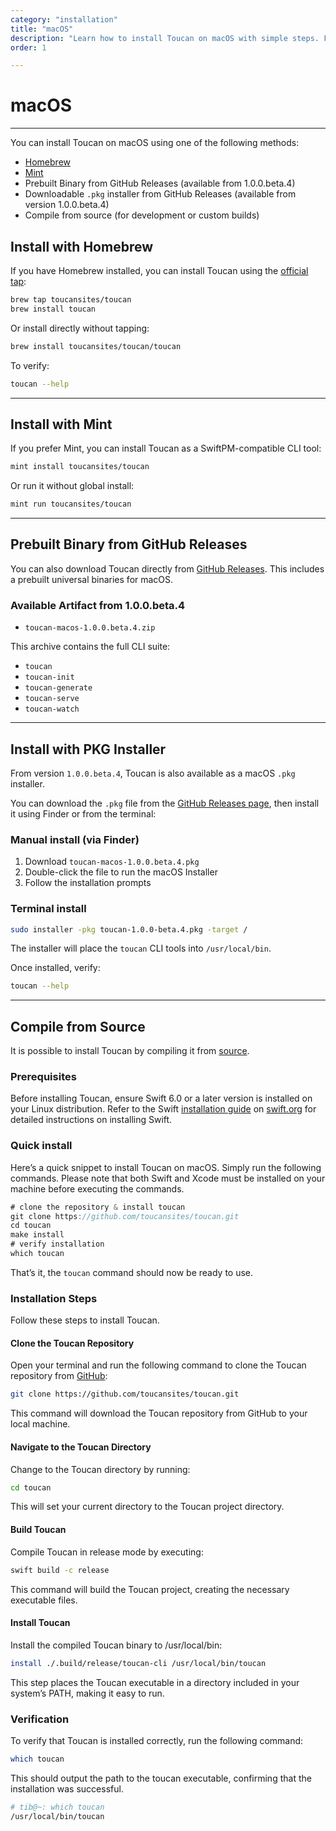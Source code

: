 ```yaml
---
category: "installation"
title: "macOS"
description: "Learn how to install Toucan on macOS with simple steps. Follow this guide to set up and start using Toucan easily"
order: 1

---
```


# macOS
---

You can install Toucan on macOS using one of the following methods:

- [Homebrew](https://brew.sh/)
- [Mint](https://github.com/yonaskolb/Mint)
- Prebuilt Binary from GitHub Releases (available from 1.0.0.beta.4)
- Downloadable `.pkg` installer from GitHub Releases (available from version 1.0.0.beta.4)
- Compile from source (for development or custom builds)

## Install with Homebrew

If you have Homebrew installed, you can install Toucan using the [official tap](https://github.com/toucansites/homebrew-toucan):

```sh
brew tap toucansites/toucan
brew install toucan
```

Or install directly without tapping:

```sh
brew install toucansites/toucan/toucan
```

To verify:

```sh
toucan --help
```

---

## Install with Mint

If you prefer Mint, you can install Toucan as a SwiftPM-compatible CLI tool:

```sh
mint install toucansites/toucan
```

Or run it without global install:

```sh
mint run toucansites/toucan
```

---

## Prebuilt Binary from GitHub Releases

You can also download Toucan directly from [GitHub Releases](https://github.com/toucansites/toucan/releases). This includes a prebuilt universal binaries for macOS.

### Available Artifact from 1.0.0.beta.4

- `toucan-macos-1.0.0.beta.4.zip`

This archive contains the full CLI suite:

- `toucan`
- `toucan-init`
- `toucan-generate`
- `toucan-serve`
- `toucan-watch`

---

## Install with PKG Installer

From version `1.0.0.beta.4`, Toucan is also available as a macOS `.pkg` installer.

You can download the `.pkg` file from the [GitHub Releases page](https://github.com/toucansites/toucan/releases), then install it using Finder or from the terminal:

### Manual install (via Finder)

1. Download `toucan-macos-1.0.0.beta.4.pkg`
2. Double-click the file to run the macOS Installer
3. Follow the installation prompts

### Terminal install

```sh
sudo installer -pkg toucan-1.0.0-beta.4.pkg -target /
```

The installer will place the `toucan` CLI tools into `/usr/local/bin`.

Once installed, verify:

```sh
toucan --help
```

---

## Compile from Source

It is possible to install Toucan by compiling it from [source](https://github.com/toucansites/toucan).

### Prerequisites

Before installing Toucan, ensure Swift 6.0 or a later version is installed on your Linux distribution. Refer to the Swift [installation guide](https://swift.org/install/linux/#platforms) on [swift.org](https://swift.org) for detailed instructions on installing Swift.

### Quick install

Here’s a quick snippet to install Toucan on macOS. Simply run the following commands. Please note that both Swift and Xcode must be installed on your machine before executing the commands.

```swift
# clone the repository & install toucan
git clone https://github.com/toucansites/toucan.git
cd toucan
make install
# verify installation
which toucan
```

That’s it, the `toucan` command should now be ready to use.

### Installation Steps

Follow these steps to install Toucan.

#### Clone the Toucan Repository

Open your terminal and run the following command to clone the Toucan repository from [GitHub](https://github.com/toucansites/toucan):

```sh
git clone https://github.com/toucansites/toucan.git
```

This command will download the Toucan repository from GitHub to your local machine.

#### Navigate to the Toucan Directory

Change to the Toucan directory by running:

```sh
cd toucan
```

This will set your current directory to the Toucan project directory.

#### Build Toucan

Compile Toucan in release mode by executing:

```sh
swift build -c release
```

This command will build the Toucan project, creating the necessary executable files.

#### Install Toucan

Install the compiled Toucan binary to /usr/local/bin:

```sh
install ./.build/release/toucan-cli /usr/local/bin/toucan
```

This step places the Toucan executable in a directory included in your system’s PATH, making it easy to run.

### Verification

To verify that Toucan is installed correctly, run the following command:

```sh
which toucan
```

This should output the path to the toucan executable, confirming that the installation was successful.

```sh
# tib@~: which toucan
/usr/local/bin/toucan
```
